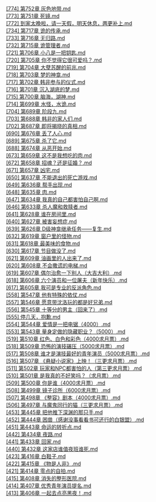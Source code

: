 [[774] 第752章 灰色地带.md](https://github.com/auto-bot-ty/qidian-chapterReview/blob/test/output/1025901449/%5B774%5D%20%E7%AC%AC752%E7%AB%A0%20%E7%81%B0%E8%89%B2%E5%9C%B0%E5%B8%A6.md)<br>
[[773] 第751章 死镜.md](https://github.com/auto-bot-ty/qidian-chapterReview/blob/test/output/1025901449/%5B773%5D%20%E7%AC%AC751%E7%AB%A0%20%E6%AD%BB%E9%95%9C.md)<br>
[[772] 到家太晚啦，请一天假，明天休息，两更补上.md](https://github.com/auto-bot-ty/qidian-chapterReview/blob/test/output/1025901449/%5B772%5D%20%E5%88%B0%E5%AE%B6%E5%A4%AA%E6%99%9A%E5%95%A6%EF%BC%8C%E8%AF%B7%E4%B8%80%E5%A4%A9%E5%81%87%EF%BC%8C%E6%98%8E%E5%A4%A9%E4%BC%91%E6%81%AF%EF%BC%8C%E4%B8%A4%E6%9B%B4%E8%A1%A5%E4%B8%8A.md)<br>
[[734] 第717章 诡的传承.md](https://github.com/auto-bot-ty/qidian-chapterReview/blob/test/output/1025901449/%5B734%5D%20%E7%AC%AC717%E7%AB%A0%20%E8%AF%A1%E7%9A%84%E4%BC%A0%E6%89%BF.md)<br>
[[733] 第716章 无归路.md](https://github.com/auto-bot-ty/qidian-chapterReview/blob/test/output/1025901449/%5B733%5D%20%E7%AC%AC716%E7%AB%A0%20%E6%97%A0%E5%BD%92%E8%B7%AF.md)<br>
[[732] 第715章 诡管理者.md](https://github.com/auto-bot-ty/qidian-chapterReview/blob/test/output/1025901449/%5B732%5D%20%E7%AC%AC715%E7%AB%A0%20%E8%AF%A1%E7%AE%A1%E7%90%86%E8%80%85.md)<br>
[[721] 第706章 小八是一把钥匙.md](https://github.com/auto-bot-ty/qidian-chapterReview/blob/test/output/1025901449/%5B721%5D%20%E7%AC%AC706%E7%AB%A0%20%E5%B0%8F%E5%85%AB%E6%98%AF%E4%B8%80%E6%8A%8A%E9%92%A5%E5%8C%99.md)<br>
[[720] 第705章 你不觉得它很可爱吗？.md](https://github.com/auto-bot-ty/qidian-chapterReview/blob/test/output/1025901449/%5B720%5D%20%E7%AC%AC705%E7%AB%A0%20%E4%BD%A0%E4%B8%8D%E8%A7%89%E5%BE%97%E5%AE%83%E5%BE%88%E5%8F%AF%E7%88%B1%E5%90%97%EF%BC%9F.md)<br>
[[719] 第704章 大孽苏醒的前兆.md](https://github.com/auto-bot-ty/qidian-chapterReview/blob/test/output/1025901449/%5B719%5D%20%E7%AC%AC704%E7%AB%A0%20%E5%A4%A7%E5%AD%BD%E8%8B%8F%E9%86%92%E7%9A%84%E5%89%8D%E5%85%86.md)<br>
[[718] 第703章 梦的神龛.md](https://github.com/auto-bot-ty/qidian-chapterReview/blob/test/output/1025901449/%5B718%5D%20%E7%AC%AC703%E7%AB%A0%20%E6%A2%A6%E7%9A%84%E7%A5%9E%E9%BE%9B.md)<br>
[[717] 第702章 韩非参与的仪式.md](https://github.com/auto-bot-ty/qidian-chapterReview/blob/test/output/1025901449/%5B717%5D%20%E7%AC%AC702%E7%AB%A0%20%E9%9F%A9%E9%9D%9E%E5%8F%82%E4%B8%8E%E7%9A%84%E4%BB%AA%E5%BC%8F.md)<br>
[[716] 第701章 沉入湖底的梦.md](https://github.com/auto-bot-ty/qidian-chapterReview/blob/test/output/1025901449/%5B716%5D%20%E7%AC%AC701%E7%AB%A0%20%E6%B2%89%E5%85%A5%E6%B9%96%E5%BA%95%E7%9A%84%E6%A2%A6.md)<br>
[[715] 第700章 脑海，湖神.md](https://github.com/auto-bot-ty/qidian-chapterReview/blob/test/output/1025901449/%5B715%5D%20%E7%AC%AC700%E7%AB%A0%20%E8%84%91%E6%B5%B7%EF%BC%8C%E6%B9%96%E7%A5%9E.md)<br>
[[714] 第699章 水怪，水诡.md](https://github.com/auto-bot-ty/qidian-chapterReview/blob/test/output/1025901449/%5B714%5D%20%E7%AC%AC699%E7%AB%A0%20%E6%B0%B4%E6%80%AA%EF%BC%8C%E6%B0%B4%E8%AF%A1.md)<br>
[[704] 第689章 阶段九.md](https://github.com/auto-bot-ty/qidian-chapterReview/blob/test/output/1025901449/%5B704%5D%20%E7%AC%AC689%E7%AB%A0%20%E9%98%B6%E6%AE%B5%E4%B9%9D.md)<br>
[[703] 第688章 韩非的家人们.md](https://github.com/auto-bot-ty/qidian-chapterReview/blob/test/output/1025901449/%5B703%5D%20%E7%AC%AC688%E7%AB%A0%20%E9%9F%A9%E9%9D%9E%E7%9A%84%E5%AE%B6%E4%BA%BA%E4%BB%AC.md)<br>
[[702] 第687章 即将揭晓的真相.md](https://github.com/auto-bot-ty/qidian-chapterReview/blob/test/output/1025901449/%5B702%5D%20%E7%AC%AC687%E7%AB%A0%20%E5%8D%B3%E5%B0%86%E6%8F%AD%E6%99%93%E7%9A%84%E7%9C%9F%E7%9B%B8.md)<br>
[[690] 第676章 丢了人心.md](https://github.com/auto-bot-ty/qidian-chapterReview/blob/test/output/1025901449/%5B690%5D%20%E7%AC%AC676%E7%AB%A0%20%E4%B8%A2%E4%BA%86%E4%BA%BA%E5%BF%83.md)<br>
[[689] 第675章 杀了它.md](https://github.com/auto-bot-ty/qidian-chapterReview/blob/test/output/1025901449/%5B689%5D%20%E7%AC%AC675%E7%AB%A0%20%E6%9D%80%E4%BA%86%E5%AE%83.md)<br>
[[688] 第674章 从恶开始.md](https://github.com/auto-bot-ty/qidian-chapterReview/blob/test/output/1025901449/%5B688%5D%20%E7%AC%AC674%E7%AB%A0%20%E4%BB%8E%E6%81%B6%E5%BC%80%E5%A7%8B.md)<br>
[[673] 第659章 这不是我想吃的肉.md](https://github.com/auto-bot-ty/qidian-chapterReview/blob/test/output/1025901449/%5B673%5D%20%E7%AC%AC659%E7%AB%A0%20%E8%BF%99%E4%B8%8D%E6%98%AF%E6%88%91%E6%83%B3%E5%90%83%E7%9A%84%E8%82%89.md)<br>
[[672] 第658章 招魂？还是征婚？.md](https://github.com/auto-bot-ty/qidian-chapterReview/blob/test/output/1025901449/%5B672%5D%20%E7%AC%AC658%E7%AB%A0%20%E6%8B%9B%E9%AD%82%EF%BC%9F%E8%BF%98%E6%98%AF%E5%BE%81%E5%A9%9A%EF%BC%9F.md)<br>
[[671] 第657章 凶宅.md](https://github.com/auto-bot-ty/qidian-chapterReview/blob/test/output/1025901449/%5B671%5D%20%E7%AC%AC657%E7%AB%A0%20%E5%87%B6%E5%AE%85.md)<br>
[[650] 第637章 不能退出的死亡游戏.md](https://github.com/auto-bot-ty/qidian-chapterReview/blob/test/output/1025901449/%5B650%5D%20%E7%AC%AC637%E7%AB%A0%20%E4%B8%8D%E8%83%BD%E9%80%80%E5%87%BA%E7%9A%84%E6%AD%BB%E4%BA%A1%E6%B8%B8%E6%88%8F.md)<br>
[[649] 第636章 帮手出现.md](https://github.com/auto-bot-ty/qidian-chapterReview/blob/test/output/1025901449/%5B649%5D%20%E7%AC%AC636%E7%AB%A0%20%E5%B8%AE%E6%89%8B%E5%87%BA%E7%8E%B0.md)<br>
[[648] 第635章 肉.md](https://github.com/auto-bot-ty/qidian-chapterReview/blob/test/output/1025901449/%5B648%5D%20%E7%AC%AC635%E7%AB%A0%20%E8%82%89.md)<br>
[[647] 第634章 我真的自己都害怕自己啊.md](https://github.com/auto-bot-ty/qidian-chapterReview/blob/test/output/1025901449/%5B647%5D%20%E7%AC%AC634%E7%AB%A0%20%E6%88%91%E7%9C%9F%E7%9A%84%E8%87%AA%E5%B7%B1%E9%83%BD%E5%AE%B3%E6%80%95%E8%87%AA%E5%B7%B1%E5%95%8A.md)<br>
[[646] 第633章 杀人魔和救赎者.md](https://github.com/auto-bot-ty/qidian-chapterReview/blob/test/output/1025901449/%5B646%5D%20%E7%AC%AC633%E7%AB%A0%20%E6%9D%80%E4%BA%BA%E9%AD%94%E5%92%8C%E6%95%91%E8%B5%8E%E8%80%85.md)<br>
[[641] 第628章 谁在房间里.md](https://github.com/auto-bot-ty/qidian-chapterReview/blob/test/output/1025901449/%5B641%5D%20%E7%AC%AC628%E7%AB%A0%20%E8%B0%81%E5%9C%A8%E6%88%BF%E9%97%B4%E9%87%8C.md)<br>
[[640] 第627章 被害妄想症.md](https://github.com/auto-bot-ty/qidian-chapterReview/blob/test/output/1025901449/%5B640%5D%20%E7%AC%AC627%E7%AB%A0%20%E8%A2%AB%E5%AE%B3%E5%A6%84%E6%83%B3%E7%97%87.md)<br>
[[639] 第626章 D级神龛继承任务——复生.md](https://github.com/auto-bot-ty/qidian-chapterReview/blob/test/output/1025901449/%5B639%5D%20%E7%AC%AC626%E7%AB%A0%20D%E7%BA%A7%E7%A5%9E%E9%BE%9B%E7%BB%A7%E6%89%BF%E4%BB%BB%E5%8A%A1%E2%80%94%E2%80%94%E5%A4%8D%E7%94%9F.md)<br>
[[632] 第619章 窗户里的怪物.md](https://github.com/auto-bot-ty/qidian-chapterReview/blob/test/output/1025901449/%5B632%5D%20%E7%AC%AC619%E7%AB%A0%20%E7%AA%97%E6%88%B7%E9%87%8C%E7%9A%84%E6%80%AA%E7%89%A9.md)<br>
[[631] 第618章 最美味的食物.md](https://github.com/auto-bot-ty/qidian-chapterReview/blob/test/output/1025901449/%5B631%5D%20%E7%AC%AC618%E7%AB%A0%20%E6%9C%80%E7%BE%8E%E5%91%B3%E7%9A%84%E9%A3%9F%E7%89%A9.md)<br>
[[630] 第617章 节目做没了.md](https://github.com/auto-bot-ty/qidian-chapterReview/blob/test/output/1025901449/%5B630%5D%20%E7%AC%AC617%E7%AB%A0%20%E8%8A%82%E7%9B%AE%E5%81%9A%E6%B2%A1%E4%BA%86.md)<br>
[[621] 第609章 油画里的人出来了.md](https://github.com/auto-bot-ty/qidian-chapterReview/blob/test/output/1025901449/%5B621%5D%20%E7%AC%AC609%E7%AB%A0%20%E6%B2%B9%E7%94%BB%E9%87%8C%E7%9A%84%E4%BA%BA%E5%87%BA%E6%9D%A5%E4%BA%86.md)<br>
[[620] 第608章 不会撒谎的电梯.md](https://github.com/auto-bot-ty/qidian-chapterReview/blob/test/output/1025901449/%5B620%5D%20%E7%AC%AC608%E7%AB%A0%20%E4%B8%8D%E4%BC%9A%E6%92%92%E8%B0%8E%E7%9A%84%E7%94%B5%E6%A2%AF.md)<br>
[[619] 第607章 偶尔治愈一下别人（大吉大利）.md](https://github.com/auto-bot-ty/qidian-chapterReview/blob/test/output/1025901449/%5B619%5D%20%E7%AC%AC607%E7%AB%A0%20%E5%81%B6%E5%B0%94%E6%B2%BB%E6%84%88%E4%B8%80%E4%B8%8B%E5%88%AB%E4%BA%BA%EF%BC%88%E5%A4%A7%E5%90%89%E5%A4%A7%E5%88%A9%EF%BC%89.md)<br>
[[618] 第606章 六个演员和一位屠夫（新年快乐）.md](https://github.com/auto-bot-ty/qidian-chapterReview/blob/test/output/1025901449/%5B618%5D%20%E7%AC%AC606%E7%AB%A0%20%E5%85%AD%E4%B8%AA%E6%BC%94%E5%91%98%E5%92%8C%E4%B8%80%E4%BD%8D%E5%B1%A0%E5%A4%AB%EF%BC%88%E6%96%B0%E5%B9%B4%E5%BF%AB%E4%B9%90%EF%BC%89.md)<br>
[[617] 第605章 我可是专业的反派角色.md](https://github.com/auto-bot-ty/qidian-chapterReview/blob/test/output/1025901449/%5B617%5D%20%E7%AC%AC605%E7%AB%A0%20%E6%88%91%E5%8F%AF%E6%98%AF%E4%B8%93%E4%B8%9A%E7%9A%84%E5%8F%8D%E6%B4%BE%E8%A7%92%E8%89%B2.md)<br>
[[558] 第547章 他有特殊的依仗.md](https://github.com/auto-bot-ty/qidian-chapterReview/blob/test/output/1025901449/%5B558%5D%20%E7%AC%AC547%E7%AB%A0%20%E4%BB%96%E6%9C%89%E7%89%B9%E6%AE%8A%E7%9A%84%E4%BE%9D%E4%BB%97.md)<br>
[[557] 第546章 愿意带沈洛玩的都是好兄弟.md](https://github.com/auto-bot-ty/qidian-chapterReview/blob/test/output/1025901449/%5B557%5D%20%E7%AC%AC546%E7%AB%A0%20%E6%84%BF%E6%84%8F%E5%B8%A6%E6%B2%88%E6%B4%9B%E7%8E%A9%E7%9A%84%E9%83%BD%E6%98%AF%E5%A5%BD%E5%85%84%E5%BC%9F.md)<br>
[[556] 第545章 十等分的男主（回来了）.md](https://github.com/auto-bot-ty/qidian-chapterReview/blob/test/output/1025901449/%5B556%5D%20%E7%AC%AC545%E7%AB%A0%20%E5%8D%81%E7%AD%89%E5%88%86%E7%9A%84%E7%94%B7%E4%B8%BB%EF%BC%88%E5%9B%9E%E6%9D%A5%E4%BA%86%EF%BC%89.md)<br>
[[555] 停几天，抱歉.md](https://github.com/auto-bot-ty/qidian-chapterReview/blob/test/output/1025901449/%5B555%5D%20%E5%81%9C%E5%87%A0%E5%A4%A9%EF%BC%8C%E6%8A%B1%E6%AD%89.md)<br>
[[554] 第544章 爱情是一把电锯（4000）.md](https://github.com/auto-bot-ty/qidian-chapterReview/blob/test/output/1025901449/%5B554%5D%20%E7%AC%AC544%E7%AB%A0%20%E7%88%B1%E6%83%85%E6%98%AF%E4%B8%80%E6%8A%8A%E7%94%B5%E9%94%AF%EF%BC%884000%EF%BC%89.md)<br>
[[553] 第543章 量身定做的隐藏职业？（5000）.md](https://github.com/auto-bot-ty/qidian-chapterReview/blob/test/output/1025901449/%5B553%5D%20%E7%AC%AC543%E7%AB%A0%20%E9%87%8F%E8%BA%AB%E5%AE%9A%E5%81%9A%E7%9A%84%E9%9A%90%E8%97%8F%E8%81%8C%E4%B8%9A%EF%BC%9F%EF%BC%885000%EF%BC%89.md)<br>
[[519] 第510章 红色、白色和彩色（4000求月票）.md](https://github.com/auto-bot-ty/qidian-chapterReview/blob/test/output/1025901449/%5B519%5D%20%E7%AC%AC510%E7%AB%A0%20%E7%BA%A2%E8%89%B2%E3%80%81%E7%99%BD%E8%89%B2%E5%92%8C%E5%BD%A9%E8%89%B2%EF%BC%884000%E6%B1%82%E6%9C%88%E7%A5%A8%EF%BC%89.md)<br>
[[518] 第509章 恐怖的演技碾压（5000求月票）.md](https://github.com/auto-bot-ty/qidian-chapterReview/blob/test/output/1025901449/%5B518%5D%20%E7%AC%AC509%E7%AB%A0%20%E6%81%90%E6%80%96%E7%9A%84%E6%BC%94%E6%8A%80%E7%A2%BE%E5%8E%8B%EF%BC%885000%E6%B1%82%E6%9C%88%E7%A5%A8%EF%BC%89.md)<br>
[[517] 第508章 谁才是演技最好的青年演员（5000求月票）.md](https://github.com/auto-bot-ty/qidian-chapterReview/blob/test/output/1025901449/%5B517%5D%20%E7%AC%AC508%E7%AB%A0%20%E8%B0%81%E6%89%8D%E6%98%AF%E6%BC%94%E6%8A%80%E6%9C%80%E5%A5%BD%E7%9A%84%E9%9D%92%E5%B9%B4%E6%BC%94%E5%91%98%EF%BC%885000%E6%B1%82%E6%9C%88%E7%A5%A8%EF%BC%89.md)<br>
[[516] 第507章 《悬疑小说家》上映！（三更求月票）.md](https://github.com/auto-bot-ty/qidian-chapterReview/blob/test/output/1025901449/%5B516%5D%20%E7%AC%AC507%E7%AB%A0%20%E3%80%8A%E6%82%AC%E7%96%91%E5%B0%8F%E8%AF%B4%E5%AE%B6%E3%80%8B%E4%B8%8A%E6%98%A0%EF%BC%81%EF%BC%88%E4%B8%89%E6%9B%B4%E6%B1%82%E6%9C%88%E7%A5%A8%EF%BC%89.md)<br>
[[511] 第502章 玩家和NPC都害怕的人（第三更求月票）.md](https://github.com/auto-bot-ty/qidian-chapterReview/blob/test/output/1025901449/%5B511%5D%20%E7%AC%AC502%E7%AB%A0%20%E7%8E%A9%E5%AE%B6%E5%92%8CNPC%E9%83%BD%E5%AE%B3%E6%80%95%E7%9A%84%E4%BA%BA%EF%BC%88%E7%AC%AC%E4%B8%89%E6%9B%B4%E6%B1%82%E6%9C%88%E7%A5%A8%EF%BC%89.md)<br>
[[510] 第501章 是我真的不好笑吗？（求月票）.md](https://github.com/auto-bot-ty/qidian-chapterReview/blob/test/output/1025901449/%5B510%5D%20%E7%AC%AC501%E7%AB%A0%20%E6%98%AF%E6%88%91%E7%9C%9F%E7%9A%84%E4%B8%8D%E5%A5%BD%E7%AC%91%E5%90%97%EF%BC%9F%EF%BC%88%E6%B1%82%E6%9C%88%E7%A5%A8%EF%BC%89.md)<br>
[[509] 第500章 你是谁（4000求月票）.md](https://github.com/auto-bot-ty/qidian-chapterReview/blob/test/output/1025901449/%5B509%5D%20%E7%AC%AC500%E7%AB%A0%20%E4%BD%A0%E6%98%AF%E8%B0%81%EF%BC%884000%E6%B1%82%E6%9C%88%E7%A5%A8%EF%BC%89.md)<br>
[[508] 第499章 镜子诊所（6000求月票）.md](https://github.com/auto-bot-ty/qidian-chapterReview/blob/test/output/1025901449/%5B508%5D%20%E7%AC%AC499%E7%AB%A0%20%E9%95%9C%E5%AD%90%E8%AF%8A%E6%89%80%EF%BC%886000%E6%B1%82%E6%9C%88%E7%A5%A8%EF%BC%89.md)<br>
[[507] 第498章 《整容》剧本（4000求月票）.md](https://github.com/auto-bot-ty/qidian-chapterReview/blob/test/output/1025901449/%5B507%5D%20%E7%AC%AC498%E7%AB%A0%20%E3%80%8A%E6%95%B4%E5%AE%B9%E3%80%8B%E5%89%A7%E6%9C%AC%EF%BC%884000%E6%B1%82%E6%9C%88%E7%A5%A8%EF%BC%89.md)<br>
[[506] 第497章 与魔鬼同行的猫（三更求月票）.md](https://github.com/auto-bot-ty/qidian-chapterReview/blob/test/output/1025901449/%5B506%5D%20%E7%AC%AC497%E7%AB%A0%20%E4%B8%8E%E9%AD%94%E9%AC%BC%E5%90%8C%E8%A1%8C%E7%9A%84%E7%8C%AB%EF%BC%88%E4%B8%89%E6%9B%B4%E6%B1%82%E6%9C%88%E7%A5%A8%EF%BC%89.md)<br>
[[453]  第445章 把他推下深渊的那只手.md](https://github.com/auto-bot-ty/qidian-chapterReview/blob/test/output/1025901449/%5B453%5D%20%20%E7%AC%AC445%E7%AB%A0%20%E6%8A%8A%E4%BB%96%E6%8E%A8%E4%B8%8B%E6%B7%B1%E6%B8%8A%E7%9A%84%E9%82%A3%E5%8F%AA%E6%89%8B.md)<br>
[[452] 第444章 困兽（感谢没事看看书可还行的白银盟）.md](https://github.com/auto-bot-ty/qidian-chapterReview/blob/test/output/1025901449/%5B452%5D%20%E7%AC%AC444%E7%AB%A0%20%E5%9B%B0%E5%85%BD%EF%BC%88%E6%84%9F%E8%B0%A2%E6%B2%A1%E4%BA%8B%E7%9C%8B%E7%9C%8B%E4%B9%A6%E5%8F%AF%E8%BF%98%E8%A1%8C%E7%9A%84%E7%99%BD%E9%93%B6%E7%9B%9F%EF%BC%89.md)<br>
[[451]  第443章 命运的转折点.md](https://github.com/auto-bot-ty/qidian-chapterReview/blob/test/output/1025901449/%5B451%5D%20%20%E7%AC%AC443%E7%AB%A0%20%E5%91%BD%E8%BF%90%E7%9A%84%E8%BD%AC%E6%8A%98%E7%82%B9.md)<br>
[[442]  第434章 夜路.md](https://github.com/auto-bot-ty/qidian-chapterReview/blob/test/output/1025901449/%5B442%5D%20%20%E7%AC%AC434%E7%AB%A0%20%E5%A4%9C%E8%B7%AF.md)<br>
[[441]  第433章 回家.md](https://github.com/auto-bot-ty/qidian-chapterReview/blob/test/output/1025901449/%5B441%5D%20%20%E7%AC%AC433%E7%AB%A0%20%E5%9B%9E%E5%AE%B6.md)<br>
[[440] 第432章 这家店谁值夜班谁死.md](https://github.com/auto-bot-ty/qidian-chapterReview/blob/test/output/1025901449/%5B440%5D%20%E7%AC%AC432%E7%AB%A0%20%E8%BF%99%E5%AE%B6%E5%BA%97%E8%B0%81%E5%80%BC%E5%A4%9C%E7%8F%AD%E8%B0%81%E6%AD%BB.md)<br>
[[423] 第416章 白鞋子.md](https://github.com/auto-bot-ty/qidian-chapterReview/blob/test/output/1025901449/%5B423%5D%20%E7%AC%AC416%E7%AB%A0%20%E7%99%BD%E9%9E%8B%E5%AD%90.md)<br>
[[422]  第415章 《物是人非》.md](https://github.com/auto-bot-ty/qidian-chapterReview/blob/test/output/1025901449/%5B422%5D%20%20%E7%AC%AC415%E7%AB%A0%20%E3%80%8A%E7%89%A9%E6%98%AF%E4%BA%BA%E9%9D%9E%E3%80%8B.md)<br>
[[421] 第414章 零点的自拍.md](https://github.com/auto-bot-ty/qidian-chapterReview/blob/test/output/1025901449/%5B421%5D%20%E7%AC%AC414%E7%AB%A0%20%E9%9B%B6%E7%82%B9%E7%9A%84%E8%87%AA%E6%8B%8D.md)<br>
[[415]  第408章 消失的整形医院.md](https://github.com/auto-bot-ty/qidian-chapterReview/blob/test/output/1025901449/%5B415%5D%20%20%E7%AC%AC408%E7%AB%A0%20%E6%B6%88%E5%A4%B1%E7%9A%84%E6%95%B4%E5%BD%A2%E5%8C%BB%E9%99%A2.md)<br>
[[414] 第407章 优秀青年演员提名.md](https://github.com/auto-bot-ty/qidian-chapterReview/blob/test/output/1025901449/%5B414%5D%20%E7%AC%AC407%E7%AB%A0%20%E4%BC%98%E7%A7%80%E9%9D%92%E5%B9%B4%E6%BC%94%E5%91%98%E6%8F%90%E5%90%8D.md)<br>
[[413]  第406章 一起去点亮黑夜！.md](https://github.com/auto-bot-ty/qidian-chapterReview/blob/test/output/1025901449/%5B413%5D%20%20%E7%AC%AC406%E7%AB%A0%20%E4%B8%80%E8%B5%B7%E5%8E%BB%E7%82%B9%E4%BA%AE%E9%BB%91%E5%A4%9C%EF%BC%81.md)<br>
